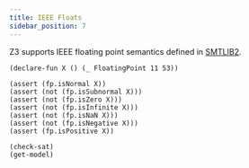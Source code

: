 ```yaml
--- 
title: IEEE Floats
sidebar_position: 7
---
```


Z3 supports IEEE floating point semantics defined in [SMTLIB2](http://smtlib.cs.uiowa.edu/theories-FloatingPoint.shtml).

```z3
(declare-fun X () (_ FloatingPoint 11 53))

(assert (fp.isNormal X))
(assert (not (fp.isSubnormal X)))
(assert (not (fp.isZero X)))
(assert (not (fp.isInfinite X)))
(assert (not (fp.isNaN X)))
(assert (not (fp.isNegative X)))
(assert (fp.isPositive X))

(check-sat)
(get-model)
```